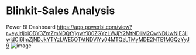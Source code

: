 # Blinkit-Sales Analysis
Power BI Dashboard
https://app.powerbi.com/view?r=eyJrIjoiODY3ZmZmNDQtYjgwYi00ZGYzLWJjY2MtNDliM2QwNDUwNjE3IiwidCI6ImZjNDJkYTYzLWE5OTAtNDViYy04MTQzLTMyMDE2NTE1MGQzYyJ9
![image](https://github.com/user-attachments/assets/ba7dbb48-3b7d-4b19-8b2a-78066bf2c1d0)
